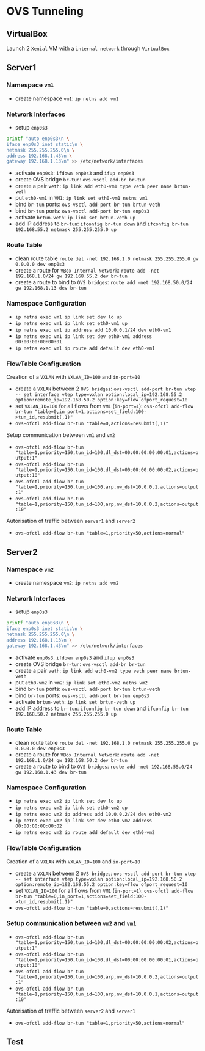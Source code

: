 # OVS Tunneling
## VirtualBox 
Launch 2 `Xenial` VM with a `internal network` through `VirtualBox`


## Server1
### Namespace `vm1`
- create namespace `vm1`: `ip netns add vm1`

### Network Interfaces
- setup `enp0s3`
```bash
printf "auto enp0s3\n \
iface enp0s3 inet static\n \
netmask 255.255.255.0\n \
address 192.168.1.43\n \
gateway 192.168.1.13\n" >> /etc/network/interfaces
```
- activate `enp0s3`: `ifdown enp0s3` and `ifup enp0s3`
- create OVS bridge `br-tun`: `ovs-vsctl add-br br-tun`
- create a pair `veth`: `ip link add eth0-vm1 type veth peer name brtun-veth`
- put `eth0-vm1` in `VM1`: `ip link set eth0-vm1 netns vm1`
- bind `br-tun` ports: `ovs-vsctl add-port br-tun brtun-veth`
- bind `br-tun` ports: `ovs-vsctl add-port br-tun enp0s3`
- activate `brtun-veth`: `ip link set brtun-veth up`
- add IP address to `br-tun`: `ifconfig br-tun down` and `ifconfig br-tun 192.168.55.2 netmask 255.255.255.0 up`

### Route Table
- clean route table `route del -net 192.168.1.0 netmask 255.255.255.0 gw 0.0.0.0 dev enp0s3`
- create a route for `VBox Internal Network`: `route add -net 192.168.1.0/24 gw 192.168.55.2 dev br-tun`
- create a route to bind to `OVS bridges`: `route add -net 192.168.50.0/24 gw 192.168.1.13 dev br-tun`

### Namespace Configuration
- `ip netns exec vm1 ip link set dev lo up`
- `ip netns exec vm1 ip link set eth0-vm1 up`
- `ip netns exec vm1 ip address add 10.0.0.1/24 dev eth0-vm1`
- `ip netns exec vm1 ip link set dev eth0-vm1 address 00:00:00:00:00:01`
- `ip netns exec vm1 ip route add default dev eth0-vm1`

### FlowTable Configuration
Creation of a `VXLAN` with `VXLAN_ID=100` and `in-port=10`
- create a `VXLAN` between 2 `OVS bridges`: `ovs-vsctl add-port br-tun vtep -- set interface vtep type=vxlan option:local_ip=192.168.55.2 option:remote_ip=192.168.50.2 option:key=flow ofport_request=10`
- set `VXLAN_ID=100` for all flows from `VM1` (`in-port=1`): `ovs-ofctl add-flow br-tun "table=0,in_port=1,actions=set_field:100->tun_id,resubmit(,1)"`
- `ovs-ofctl add-flow br-tun "table=0,actions=resubmit(,1)"`

Setup communication between `vm1` and `vm2`
- `ovs-ofctl add-flow br-tun "table=1,priority=150,tun_id=100,dl_dst=00:00:00:00:00:01,actions=output:1"`
- `ovs-ofctl add-flow br-tun "table=1,priority=150,tun_id=100,dl_dst=00:00:00:00:00:02,actions=output:10"`
- `ovs-ofctl add-flow br-tun "table=1,priority=150,tun_id=100,arp,nw_dst=10.0.0.1,actions=output:1"`
- `ovs-ofctl add-flow br-tun "table=1,priority=150,tun_id=100,arp,nw_dst=10.0.0.2,actions=output:10"`

Autorisation of traffic between `server1` and `server2`
- `ovs-ofctl add-flow br-tun "table=1,priority=50,actions=normal"`

## Server2
### Namespace `vm2`
- create namespace `vm2`: `ip netns add vm2`

### Network Interfaces
- setup `enp0s3`
```bash
printf "auto enp0s3\n \
iface enp0s3 inet static\n \
netmask 255.255.255.0\n \
address 192.168.1.13\n \
gateway 192.168.1.43\n" >> /etc/network/interfaces
```
- activate `enp0s3`: `ifdown enp0s3` and `ifup enp0s3`
- create OVS bridge `br-tun`: `ovs-vsctl add-br br-tun`
- create a pair `veth`: `ip link add eth0-vm2 type veth peer name brtun-veth`
- put `eth0-vm2` in `vm2`: `ip link set eth0-vm2 netns vm2`
- bind `br-tun` ports: `ovs-vsctl add-port br-tun brtun-veth`
- bind `br-tun` ports: `ovs-vsctl add-port br-tun enp0s3`
- activate `brtun-veth`: `ip link set brtun-veth up`
- add IP address to `br-tun`: `ifconfig br-tun down` and `ifconfig br-tun 192.168.50.2 netmask 255.255.255.0 up`

### Route Table
- clean route table `route del -net 192.168.1.0 netmask 255.255.255.0 gw 0.0.0.0 dev enp0s3`
- create a route for `VBox Internal Network`: `route add -net 192.168.1.0/24 gw 192.168.50.2 dev br-tun`
- create a route to bind to `OVS bridges`: `route add -net 192.168.55.0/24 gw 192.168.1.43 dev br-tun`

### Namespace Configuration
- `ip netns exec vm2 ip link set dev lo up`
- `ip netns exec vm2 ip link set eth0-vm2 up`
- `ip netns exec vm2 ip address add 10.0.0.2/24 dev eth0-vm2`
- `ip netns exec vm2 ip link set dev eth0-vm2 address 00:00:00:00:00:02`
- `ip netns exec vm2 ip route add default dev eth0-vm2`

### FlowTable Configuration
Creation of a `VXLAN` with `VXLAN_ID=100` and `in-port=10`
- create a `VXLAN` between 2 `OVS bridges`: `ovs-vsctl add-port br-tun vtep -- set interface vtep type=vxlan option:local_ip=192.168.50.2 option:remote_ip=192.168.55.2 option:key=flow ofport_request=10`
- set `VXLAN_ID=100` for all flows from `VM1` (`in-port=1`): `ovs-ofctl add-flow br-tun "table=0,in_port=1,actions=set_field:100->tun_id,resubmit(,1)"`
- `ovs-ofctl add-flow br-tun "table=0,actions=resubmit(,1)"`

### Setup communication between `vm2` and `vm1`
- `ovs-ofctl add-flow br-tun "table=1,priority=150,tun_id=100,dl_dst=00:00:00:00:00:02,actions=output:1"`
- `ovs-ofctl add-flow br-tun "table=1,priority=150,tun_id=100,dl_dst=00:00:00:00:00:01,actions=output:10"`
- `ovs-ofctl add-flow br-tun "table=1,priority=150,tun_id=100,arp,nw_dst=10.0.0.2,actions=output:1"`
- `ovs-ofctl add-flow br-tun "table=1,priority=150,tun_id=100,arp,nw_dst=10.0.0.1,actions=output:10"`

Autorisation of traffic between `server2` and `server1`
- `ovs-ofctl add-flow br-tun "table=1,priority=50,actions=normal"`

## Test
